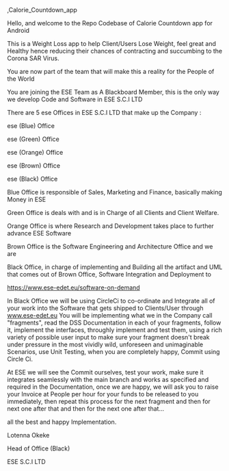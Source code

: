 ,Calorie_Countdown_app


Hello, and welcome to the Repo Codebase of Calorie Countdown app for Android

This is a Weight Loss app to help Client/Users Lose Weight, feel great and Healthy hence reducing
their chances of contracting and succumbing to the Corona SAR Virus.

You are now part of the team that will make this a reality for the People of the World

You are joining the ESE Team as A Blackboard Member, this is the only way we develop Code and Software in ESE S.C.I LTD

There are 5 ese Offices in ESE S.C.I LTD that make up the Company :

ese (Blue) Office

ese (Green) Office

ese (Orange) Office

ese (Brown) Office

ese (Black) Office

Blue Office is responsible of Sales, Marketing and Finance, basically making Money in ESE

Green Office is deals with and is in Charge of all Clients and Client Welfare.

Orange Office is where Research and Development takes place to further advance ESE Software

Brown Office is the Software Engineering and Architecture Office
and we are 

Black Office, in charge of implementing and Building all the artifact and UML that comes out of Brown Office, 
Software Integration and Deployment to

https://www.ese-edet.eu/software-on-demand

In Black Office we will be using CircleCi to co-ordinate and Integrate all of your work into the Software that gets shipped to Clients/User through www.ese-edet.eu
You will be implementing what we in the Company call "fragments", read the DSS Documentation in each of your fragments, follow it, implement the interfaces,
throughly implement and test them, using a rich variety of possible user input to make sure your fragment doesn't break under pressure in the most vividly wild, unforeseen and unimaginable Scenarios, use Unit Testing,
when you are completely happy, Commit using Circle Ci.

At ESE we will see the Commit ourselves, test your work, make sure it integrates seamlessly with the main branch and works as specified and required in the Documentation, once we
are happy, we will ask you to raise your Invoice at People per hour for your funds to be released to you immediately, then repeat this process for the next fragment
and then for next one after that and then for the next one after that...

all the best and happy Implementation.

Lotenna Okeke

Head of Office (Black)

ESE S.C.I LTD
